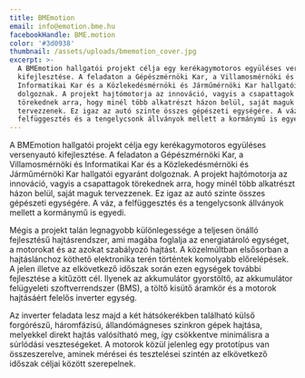 ```yaml
---
title: BMEmotion
email: info@emotion.bme.hu
facebookHandle: BME.motion
color: '#3d0938'
thumbnail: /assets/uploads/bmemotion_cover.jpg
excerpt: >-
  A BMEmotion hallgatói projekt célja egy kerékagymotoros együléses versenyautó
  kifejlesztése. A feladaton a Gépészmérnöki Kar, a Villamosmérnöki és
  Informatikai Kar és a Közlekedésmérnöki és Járműmérnöki Kar hallgatói egyaránt
  dolgoznak. A projekt hajtómotorja az innováció, vagyis a csapattagok
  törekednek arra, hogy minél több alkatrészt házon belül, saját maguk
  tervezzenek. Ez igaz az autó szinte összes gépészeti egységére. A váz, a
  felfüggesztés és a tengelycsonk állványok mellett a kormánymű is egyedi.
---
```


A BMEmotion hallgatói projekt célja egy kerékagymotoros együléses versenyautó
kifejlesztése. A feladaton a Gépészmérnöki Kar, a Villamosmérnöki és
Informatikai Kar és a Közlekedésmérnöki és Járműmérnöki Kar hallgatói egyaránt
dolgoznak. A projekt hajtómotorja az innováció, vagyis a csapattagok törekednek
arra, hogy minél több alkatrészt házon belül, saját maguk tervezzenek. Ez igaz
az autó szinte összes gépészeti egységére. A váz, a felfüggesztés és a
tengelycsonk állványok mellett a kormánymű is egyedi.

Mégis a projekt talán legnagyobb különlegessége a teljesen önálló fejlesztésű
hajtásrendszer, ami magába foglalja az energiatároló egységet, a motorokat és az
azokat szabályozó hajtást. A közelmúltban elsősorban a hajtáslánchoz köthető
elektronika terén történtek komolyabb előrelépések. A jelen illetve az
elkövetkező időszak során ezen egységek további fejlesztése a kitűzött cél.
Ilyenek az akkumulátor gyorstöltő, az akkumulátor felügyeleti szoftverrendszer
(BMS), a töltő kisütő áramkör és a motorok hajtásáért felelős inverter egység.

Az inverter feladata lesz majd a két hátsókerékben található külső forgórészű,
háromfázisú, állandómágneses szinkron gépek hajtása, melyekkel direkt hajtás
valósítható meg, így csökkentve minimálisra a súrlódási veszteségeket. A motorok
közül jelenleg egy prototípus van összeszerelve, aminek mérései és tesztelései
szintén az elkövetkező időszak céljai között szerepelnek.
